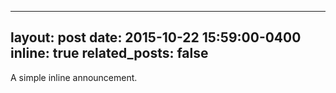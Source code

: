 --- 
 layout: post 
 date: 2015-10-22 15:59:00-0400 
 inline: true 
 related_posts: false 
 --- 
 A simple inline announcement.
